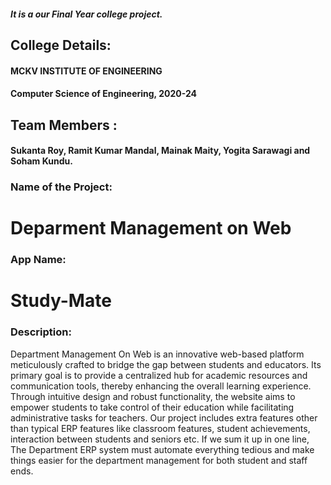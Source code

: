 ##### It is a our Final Year college project.
## College Details: 
#### MCKV INSTITUTE OF ENGINEERING
#### Computer Science of Engineering, 2020-24
## Team Members : 
#### Sukanta Roy, Ramit Kumar Mandal, Mainak Maity, Yogita Sarawagi and Soham Kundu.
### Name of the Project: 
# Deparment Management on Web
### App Name: 
# Study-Mate
### Description:

Department Management On Web is an innovative web-based platform meticulously crafted to 
bridge the gap between students and educators. Its primary goal is to provide a centralized 
hub for academic resources and communication tools, thereby enhancing the overall learning 
experience. Through intuitive design and robust functionality, the website aims to empower 
students to take control of their education while facilitating administrative tasks for teachers.
Our project includes extra features other than typical ERP features like classroom 
features, student achievements, interaction between students and seniors etc. If we sum it up 
in one line, The Department ERP system must automate everything tedious and make things 
easier for the department management for both student and staff ends.
